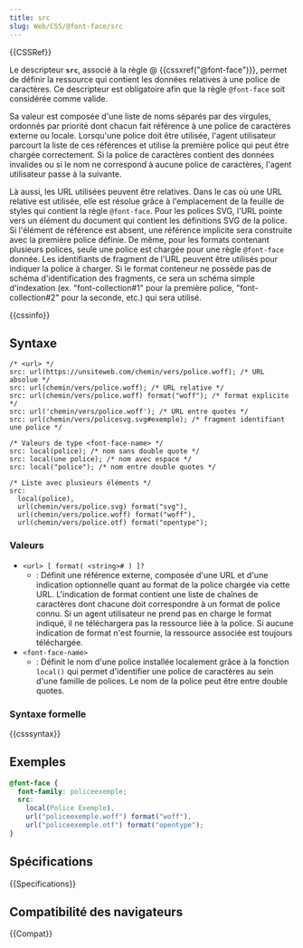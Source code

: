 ```yaml
---
title: src
slug: Web/CSS/@font-face/src
---
```


{{CSSRef}}

Le descripteur **`src`**, associé à la règle @ {{cssxref("@font-face")}}, permet de définir la ressource qui contient les données relatives à une police de caractères. Ce descripteur est obligatoire afin que la règle `@font-face` soit considérée comme valide.

Sa valeur est composée d'une liste de noms séparés par des virgules, ordonnés par priorité dont chacun fait référence à une police de caractères externe ou locale. Lorsqu'une police doit être utilisée, l'agent utilisateur parcourt la liste de ces références et utilise la première police qui peut être chargée correctement. Si la police de caractères contient des données invalides ou si le nom ne correspond à aucune police de caractères, l'agent utilisateur passe à la suivante.

Là aussi, les URL utilisées peuvent être relatives. Dans le cas où une URL relative est utilisée, elle est résolue grâce à l'emplacement de la feuille de styles qui contient la règle `@font-face`. Pour les polices SVG, l'URL pointe vers un élément du document qui contient les définitions SVG de la police. Si l'élément de référence est absent, une référence implicite sera construite avec la première police définie. De même, pour les formats contenant plusieurs polices, seule une police est chargée pour une règle `@font-face` donnée. Les identifiants de fragment de l'URL peuvent être utilisés pour indiquer la police à charger. Si le format conteneur ne possède pas de schéma d'identification des fragments, ce sera un schéma simple d'indexation (ex. "font-collection#1" pour la première police, "font-collection#2" pour la seconde, etc.) qui sera utilisé.

{{cssinfo}}

## Syntaxe

```css-nolint
/* <url> */
src: url(https://unsiteweb.com/chemin/vers/police.woff); /* URL absolue */
src: url(chemin/vers/police.woff); /* URL relative */
src: url(chemin/vers/police.woff) format("woff"); /* format explicite */
src: url('chemin/vers/police.woff'); /* URL entre quotes */
src: url(chemin/vers/policesvg.svg#exemple); /* fragment identifiant une police */

/* Valeurs de type <font-face-name> */
src: local(police); /* nom sans double quote */
src: local(une police); /* nom avec espace */
src: local("police"); /* nom entre double quotes */

/* Liste avec plusieurs éléments */
src:
  local(police),
  url(chemin/vers/police.svg) format("svg"),
  url(chemin/vers/police.woff) format("woff"),
  url(chemin/vers/police.otf) format("opentype");
```

### Valeurs

- `<url> [ format( <string># ) ]?`
  - : Définit une référence externe, composée d'une URL et d'une indication optionnelle quant au format de la police chargée via cette URL. L'indication de format contient une liste de chaînes de caractères dont chacune doit correspondre à un format de police connu. Si un agent utilisateur ne prend pas en charge le format indiqué, il ne téléchargera pas la ressource liée à la police. Si aucune indication de format n'est fournie, la ressource associée est toujours téléchargée.
- `<font-face-name>`
  - : Définit le nom d'une police installée localement grâce à la fonction `local()` qui permet d'identifier une police de caractères au sein d'une famille de polices. Le nom de la police peut être entre double quotes.

### Syntaxe formelle

{{csssyntax}}

## Exemples

```css
@font-face {
  font-family: policeexemple;
  src:
    local(Police Exemple),
    url("policeexemple.woff") format("woff"),
    url("policeexemple.otf") format("opentype");
}
```

## Spécifications

{{Specifications}}

## Compatibilité des navigateurs

{{Compat}}
